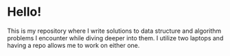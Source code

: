 # Hello!

This is my repository where I write solutions to data structure and algorithm problems I encounter while diving deeper into them. I utilize two laptops and having a repo allows me to work on either one.